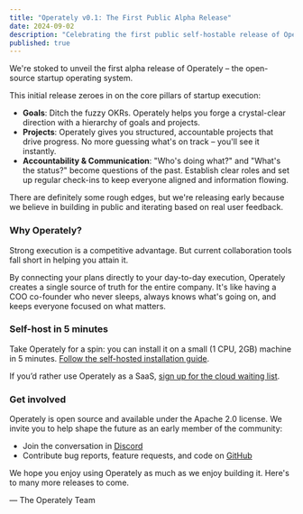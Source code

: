 ```yaml
---
title: "Operately v0.1: The First Public Alpha Release"
date: 2024-09-02
description: "Celebrating the first public self-hostable release of Operately!"
published: true
---
```


We're stoked to unveil the first alpha release of Operately – the open-source
startup operating system.

This initial release zeroes in on the core pillars of startup execution:

- **Goals**: Ditch the fuzzy OKRs. Operately helps you forge a crystal-clear
  direction with a hierarchy of goals and projects.
- **Projects**: Operately gives you structured, accountable projects that drive
  progress. No more guessing what's on track – you'll see it instantly.
- **Accountability & Communication**: "Who's doing what?" and "What's the
  status?" become questions of the past. Establish clear roles and set up regular
  check-ins to keep everyone aligned and information flowing.

There are definitely some rough edges, but we're releasing early because we
believe in building in public and iterating based on real user feedback.

### Why Operately?

Strong execution is a competitive advantage. But current collaboration tools
fall short in helping you attain it.

By connecting your plans directly to your day-to-day execution, Operately
creates a single source of truth for the entire company. It's like having a COO
co-founder who never sleeps, always knows what's going on, and keeps everyone
focused on what matters.

### Self-host in 5 minutes

Take Operately for a spin: you can install it on a small (1 CPU, 2GB) machine
in 5 minutes. [Follow the self-hosted installation guide][install].

If you’d rather use Operately as a SaaS,  [sign up for the cloud waiting list][waitlist].

### Get involved

Operately is open source and available under the Apache 2.0 license. We invite
you to help shape the future as an early member of the community:

- Join the conversation in [Discord][discord]
- Contribute bug reports, feature requests, and code on [GitHub][github]

We hope you enjoy using Operately as much as we enjoy building it. Here's to
many more releases to come.

&mdash; The Operately Team

[install]: https://operately.com/install
[waitlist]: https://docs.google.com/forms/d/e/1FAIpQLSebV6j1nIvyjvyLptZ95mHXoj42XrnBmd5znVnUzU_6ATAJgw/viewform
[discord]: https://discord.com/invite/2ngnragJYV
[github]: https://github.com/operately/operately/issues
